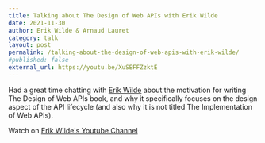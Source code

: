```yaml
---
title: Talking about The Design of Web APIs with Erik Wilde 
date: 2021-11-30
author: Erik Wilde & Arnaud Lauret
category: talk
layout: post
permalink: /talking-about-the-design-of-web-apis-with-erik-wilde/
#published: false
external_url: https://youtu.be/XuSEFFZzktE
---
```


Had a great time chatting with [Erik Wilde](https://twitter.com/dret) about the motivation for writing The Design of Web APIs book, and why it specifically focuses on the design aspect of the API lifecycle (and also why it is not titled The Implementation of Web APIs).
<!--more-->
Watch on [Erik Wilde's Youtube Channel]({{page.external_url}})